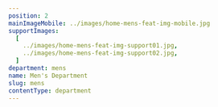 ```yaml
---
position: 2
mainImageMobile: ../images/home-mens-feat-img-mobile.jpg
supportImages:
  [
    ../images/home-mens-feat-img-support01.jpg,
    ../images/home-mens-feat-img-support02.jpg,
  ]
department: mens
name: Men's Department
slug: mens
contentType: department
---
```

